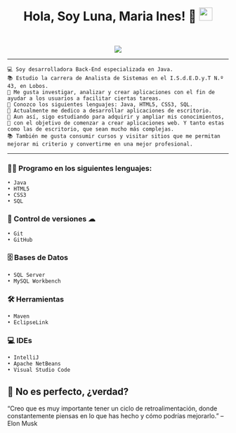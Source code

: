 <h1 align="center">
Hola, Soy Luna, Maria Ines! 🌙
<img src="https://media.giphy.com/media/hvRJCLFzcasrR4ia7z/giphy.gif" width="30"></h1>
 <!--<img src="https://komarev.com/ghpvc/?username=I-am-vishalmaurya&label=Profile%20Views&color=0e75b6&style=flat" align='right' alt="vishalmaurya" />-->
 <!--<img src="https://gpvc.arturio.dev/I-am-vishalmaurya" alt="Profile views" align='right'/> <a href="https://github.com/I-am-vishalmaurya/I-am-vishalmaurya/"> </a> -->
<br/>

<!-- Typing SVG by DenverCoder1 - https://github.com/DenverCoder1/readme-typing-svg -->
<p align="center">
  <a href="https://github.com/DenverCoder1/readme-typing-svg"><img src="https://readme-typing-svg.herokuapp.com?lines=Estudiante+Analista+de+Sistemas;Desarrolladora+BackEnd;Freelancer;Creativa%20|%20Determinada%20;En%20constante%20crecimiento;de%20mis%20conocimientos&center=true&width=380&height=45"></a>
</p>
</p>
<!--https://github.com/I-am-vishalmaurya/I-am-vishalmaurya/blob/main/cropped_image.png-->
<!--<img align="left" src="https://github.com/I-am-vishalmaurya/I-am-vishalmaurya/blob/main/cropped_image.png" alt="Unfortunately I didn't find the author of the pic, feel to open a pull request if found" width="320" />-->
<hr>

```
💻 Soy desarrolladora Back-End especializada en Java.
📚 Estudio la carrera de Analista de Sistemas en el I.S.d.E.D.y.T N.º 43, en Lobos.
📝 Me gusta investigar, analizar y crear aplicaciones con el fin de ayudar a los usuarios a facilitar ciertas tareas.
🌟 Conozco los siguientes lenguajes: Java, HTML5, CSS3, SQL.
🚩 Actualmente me dedico a desarrollar aplicaciones de escritorio.
🧠 Aun así, sigo estudiando para adquirir y ampliar mis conocimientos,
🔎 con el objetivo de comenzar a crear aplicaciones web. Y tanto estas como las de escritorio, que sean mucho más complejas.
📚 También me gusta consumir cursos y visitar sitios que me permitan mejorar mi criterio y convertirme en una mejor profesional.
```
<hr>

### 👨‍💻 Programo en los siguientes lenguajes:
```
• Java
• HTML5
• CSS3
• SQL
```

### 💾 Control de versiones ☁
```
• Git
• GitHub
```

### 🗄️ Bases de Datos
```
• SQL Server
• MySQL Workbench
```

### 🛠️ Herramientas
```
• Maven
• EclipseLink
```

<!--### 💻 Software y Herramientas-->
### 💻 IDEs
```
• IntelliJ 
• Apache NetBeans
• Visual Studio Code
```


## 🤔 No es perfecto, ¿verdad?

“Creo que es muy importante tener un ciclo de retroalimentación, donde constantemente piensas en lo que has hecho y cómo podrías mejorarlo.”
– Elon Musk





